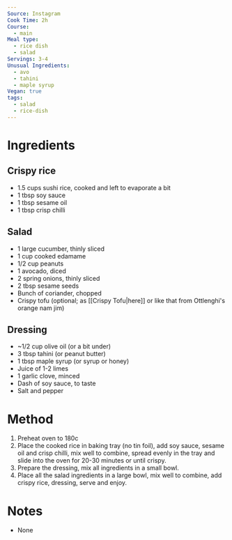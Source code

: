 ```yaml
---
Source: Instagram
Cook Time: 2h
Course:
  - main
Meal type:
  - rice dish
  - salad
Servings: 3-4
Unusual Ingredients:
  - avo
  - tahini
  - maple syrup
Vegan: true
tags:
  - salad
  - rice-dish
---
```

# Ingredients

## Crispy rice

* 1.5 cups sushi rice, cooked and left to evaporate a bit
* 1 tbsp soy sauce 
* 1 tbsp sesame oil 
* 1 tbsp crisp chilli 

## Salad

* 1 large cucumber, thinly sliced
* 1 cup cooked edamame
* 1/2 cup peanuts 
* 1 avocado, diced 
* 2 spring onions, thinly sliced 
* 2 tbsp sesame seeds 
* Bunch of coriander, chopped 
* Crispy tofu (optional; as [[Crispy Tofu|here]] or like that from Ottlenghi's orange nam jim)

## Dressing

* ~1/2 cup olive oil (or a bit under)
* 3 tbsp tahini (or peanut butter)
* 1 tbsp maple syrup (or syrup or honey)
* Juice of 1-2 limes
* 1 garlic clove, minced
* Dash of soy sauce, to taste
* Salt and pepper 

# Method

1. Preheat oven to 180c 
2. Place the cooked rice in baking tray (no tin foil), add soy sauce, sesame oil and crisp chilli, mix well to combine, spread evenly in the tray and slide into the oven for 20-30 minutes or until crispy. 
3. Prepare the dressing, mix all ingredients in a small bowl. 
4. Place all the salad ingredients in a large bowl, mix well to combine, add crispy rice, dressing, serve and enjoy.

# Notes

- None